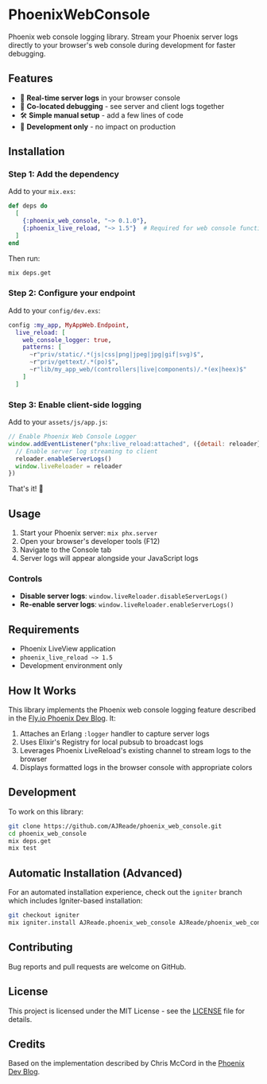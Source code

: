 # PhoenixWebConsole

Phoenix web console logging library. Stream your Phoenix server logs directly to your browser's web console during development for faster debugging.

## Features

- 🔄 **Real-time server logs** in your browser console
- 🎯 **Co-located debugging** - see server and client logs together
- 🛠️ **Simple manual setup** - add a few lines of code
- 🔧 **Development only** - no impact on production

## Installation

### Step 1: Add the dependency

Add to your `mix.exs`:

```elixir
def deps do
  [
    {:phoenix_web_console, "~> 0.1.0"},
    {:phoenix_live_reload, "~> 1.5"}  # Required for web console functionality
  ]
end
```

Then run:
```bash
mix deps.get
```

### Step 2: Configure your endpoint

Add to your `config/dev.exs`:

```elixir
config :my_app, MyAppWeb.Endpoint,
  live_reload: [
    web_console_logger: true,
    patterns: [
      ~r"priv/static/.*(js|css|png|jpeg|jpg|gif|svg)$",
      ~r"priv/gettext/.*(po)$",
      ~r"lib/my_app_web/(controllers|live|components)/.*(ex|heex)$"
    ]
  ]
```

### Step 3: Enable client-side logging

Add to your `assets/js/app.js`:

```javascript
// Enable Phoenix Web Console Logger
window.addEventListener("phx:live_reload:attached", ({detail: reloader}) => {
  // Enable server log streaming to client
  reloader.enableServerLogs()
  window.liveReloader = reloader
})
```

That's it! 🎉

## Usage

1. Start your Phoenix server: `mix phx.server`
2. Open your browser's developer tools (F12)
3. Navigate to the Console tab
4. Server logs will appear alongside your JavaScript logs

### Controls

- **Disable server logs**: `window.liveReloader.disableServerLogs()`
- **Re-enable server logs**: `window.liveReloader.enableServerLogs()`

## Requirements

- Phoenix LiveView application
- `phoenix_live_reload ~> 1.5`
- Development environment only

## How It Works

This library implements the Phoenix web console logging feature described in the [Fly.io Phoenix Dev Blog](https://fly.io/phoenix-files/phoenix-dev-blog-server-logs-in-the-browser-console/). It:

1. Attaches an Erlang `:logger` handler to capture server logs
2. Uses Elixir's Registry for local pubsub to broadcast logs
3. Leverages Phoenix LiveReload's existing channel to stream logs to the browser
4. Displays formatted logs in the browser console with appropriate colors

## Development

To work on this library:

```bash
git clone https://github.com/AJReade/phoenix_web_console.git
cd phoenix_web_console
mix deps.get
mix test
```

## Automatic Installation (Advanced)

For an automated installation experience, check out the `igniter` branch which includes Igniter-based installation:

```bash
git checkout igniter
mix igniter.install AJReade.phoenix_web_console AJReade/phoenix_web_console@igniter
```

## Contributing

Bug reports and pull requests are welcome on GitHub.

## License

This project is licensed under the MIT License - see the [LICENSE](LICENSE) file for details.

## Credits

Based on the implementation described by Chris McCord in the [Phoenix Dev Blog](https://fly.io/phoenix-files/phoenix-dev-blog-server-logs-in-the-browser-console/).